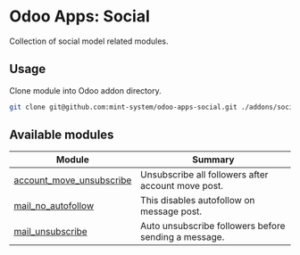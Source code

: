 # Odoo Apps: Social

Collection of social model related modules.

## Usage

Clone module into Odoo addon directory.

```bash
git clone git@github.com:mint-system/odoo-apps-social.git ./addons/social
```

## Available modules

| Module | Summary |
| --- | --- |
| [account_move_unsubscribe](account_move_unsubscribe) |         Unsubscribe all followers after account move post. |
| [mail_no_autofollow](mail_no_autofollow) |         This disables autofollow on message post. |
| [mail_unsubscribe](mail_unsubscribe) |         Auto unsubscribe followers before sending a message. |
